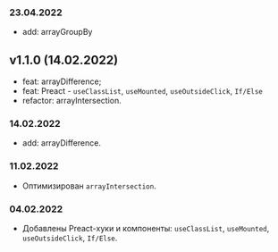 ### 23.04.2022
* add: arrayGroupBy

## v1.1.0 (14.02.2022)
* feat: arrayDifference;
* feat: Preact - `useClassList`, `useMounted`, `useOutsideClick`, `If/Else`
* refactor: arrayIntersection.

### 14.02.2022
* add: arrayDifference.

### 11.02.2022
* Оптимизирован `arrayIntersection`.

### 04.02.2022
* Добавлены Preact-хуки и компоненты: `useClassList`, `useMounted`,
  `useOutsideClick`, `If/Else`.